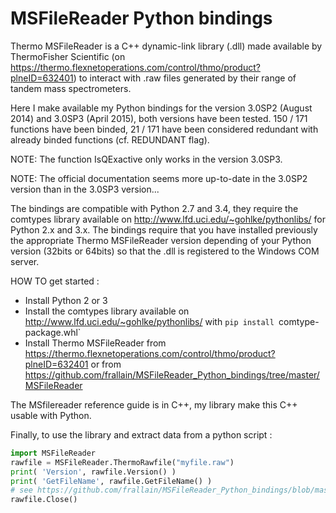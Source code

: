# MSFileReader Python bindings

Thermo MSFileReader is a C++ dynamic-link library (.dll) made available by ThermoFisher Scientific (on https://thermo.flexnetoperations.com/control/thmo/product?plneID=632401) to interact with .raw files generated by their range of tandem mass spectrometers.

Here I make available my Python bindings for the version 3.0SP2 (August 2014) and 3.0SP3 (April 2015), both versions have been tested.
150 / 171 functions have been binded, 21 / 171 have been considered redundant with already binded functions (cf. REDUNDANT flag).

NOTE: The function IsQExactive only works in the version 3.0SP3.

NOTE: The official documentation seems more up-to-date in the 3.0SP2 version than in the 3.0SP3 version...


The bindings are compatible with Python 2.7 and 3.4, they require the comtypes library available on http://www.lfd.uci.edu/~gohlke/pythonlibs/ for Python 2.x and 3.x. 
The bindings require that you have installed previously the appropriate Thermo MSFileReader version depending of your Python version (32bits or 64bits) so that the .dll is registered to the Windows COM server.

HOW TO get started :

- Install Python 2 or 3
- Install the comtypes library available on http://www.lfd.uci.edu/~gohlke/pythonlibs/ with `pip install `comtype-package.whl`
- Install Thermo MSFileReader from https://thermo.flexnetoperations.com/control/thmo/product?plneID=632401 or from https://github.com/frallain/MSFileReader_Python_bindings/tree/master/MSFileReader

The MSfilereader reference guide is in C++, my library make this C++ usable with Python.

Finally, to use the library and extract data from a python script :

```python
import MSFileReader
rawfile = MSFileReader.ThermoRawfile("myfile.raw")
print( 'Version', rawfile.Version() )
print( 'GetFileName', rawfile.GetFileName() )
# see https://github.com/frallain/MSFileReader_Python_bindings/blob/master/MSFileReader.py#L2139L2382 for other functions
rawfile.Close()
```


  
